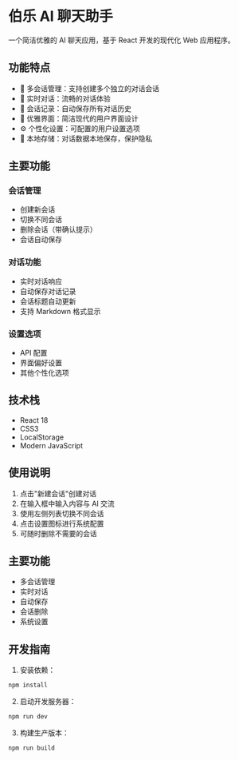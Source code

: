 # 伯乐 AI 聊天助手

一个简洁优雅的 AI 聊天应用，基于 React 开发的现代化 Web 应用程序。

## 功能特点

- 💬 多会话管理：支持创建多个独立的对话会话
- 🔄 实时对话：流畅的对话体验
- 📝 会话记录：自动保存所有对话历史
- 🎨 优雅界面：简洁现代的用户界面设计
- ⚙️ 个性化设置：可配置的用户设置选项
- 💾 本地存储：对话数据本地保存，保护隐私

## 主要功能

### 会话管理
- 创建新会话
- 切换不同会话
- 删除会话（带确认提示）
- 会话自动保存

### 对话功能
- 实时对话响应
- 自动保存对话记录
- 会话标题自动更新
- 支持 Markdown 格式显示

### 设置选项
- API 配置
- 界面偏好设置
- 其他个性化选项

## 技术栈

- React 18
- CSS3
- LocalStorage
- Modern JavaScript

## 使用说明

1. 点击"新建会话"创建对话
2. 在输入框中输入内容与 AI 交流
3. 使用左侧列表切换不同会话
4. 点击设置图标进行系统配置
5. 可随时删除不需要的会话

## 主要功能

- 多会话管理
- 实时对话
- 自动保存
- 会话删除
- 系统设置


## 开发指南

1. 安装依赖：
```bash
npm install
```

2. 启动开发服务器：
```bash
npm run dev
```

3. 构建生产版本：
```bash
npm run build
```
